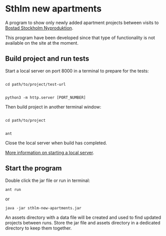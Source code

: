 # Sthlm new apartments

A program to show only newly added apartment projects between visits to [Bostad Stockholm Nyproduktion](https://bostad.stockholm.se/nyproduktion/).

This program have been developed since that type of functionality is not available on the site at the moment.

## Build project and run tests

Start a local server on port 8000 in a terminal to prepare for the tests:

<code>
cd path/to/project/test-url

python3 -m http.server [PORT_NUMBER]
</code>

Then build project in another terminal window:

<code>
cd path/to/project

ant
</code>

Close the local server when build has completed.

[More information on starting a local server](https://developer.mozilla.org/en-US/docs/Learn/Common_questions/set_up_a_local_testing_server).

## Start the program

Double click the jar file or run in terminal: 

<code>ant run</code>

or

<code>java -jar sthlm-new-apartments.jar</code>

An assets directory with a data file will be created and used to find updated projects between runs.
Store the jar file and assets directory in a dedicated directory to keep them together.